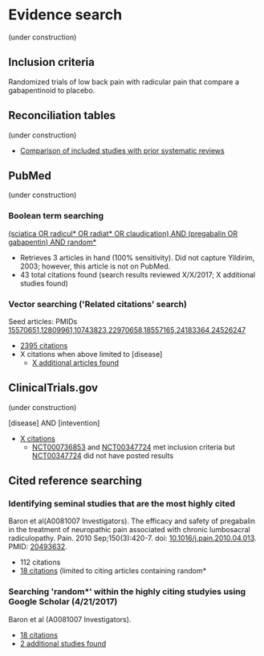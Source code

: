 # Evidence search
(under construction)

## Inclusion criteria
Randomized trials of low back pain with radicular pain that compare a gabapentinoid to placebo.

## Reconciliation tables
(under construction)

* [Comparison of included studies with prior systematic reviews](../../tree/master/reconciliation-tables/)

## PubMed
(under construction)

### Boolean term searching
[(sciatica OR radicul\* OR radiat\* OR claudication) AND (pregabalin OR gabapentin) AND random\*](https://www.ncbi.nlm.nih.gov/pubmed/?term=(sciatica+OR+radicul*+OR+claudication)+AND+(pregabalin+OR+gabapentin)+AND+random*)
* Retrieves 3 articles in hand (100% sensitivity). Did not capture Yildirim, 2003; however, this article is not on PubMed.
* 43 total citations found (search results reviewed X/X/2017; X additional studies found)

### Vector searching ('Related citations' search)
Seed articles: PMIDs [15570651,12809961,10743823,22970658,18557165,24183364,24526247](https://www.ncbi.nlm.nih.gov/pubmed?cmd=Search&tool=SUMSearch2plugins&otool=kumclib&term=15570651%2012809961%2010743823%2022970658%2018557165%2024183364%2024526247)
* [2395 citations](https://www.ncbi.nlm.nih.gov/pubmed?linkname=pubmed_pubmed&from_uid=15570651,12809961,10743823,22970658,18557165,24183364,24526247)
* X citations when above limited to [disease]
  * [X additional articles found](https://www.ncbi.nlm.nih.gov/pubmed?linkname=pubmed_pubmed&from_uid=15570651)

## ClinicalTrials.gov
(under construction)

[disease] AND [intevention]
* [X citations](https://clinicaltrials.gov/ct2/results?term=Tramadol+AND+placebo+AND+chronic+AND+back+pain+&Search=Search)
  * [NCT000736853](https://clinicaltrials.gov/ct2/show/NCT000736853) and [NCT00347724](https://clinicaltrials.gov/ct2/show/NCT00347724) met inclusion criteria but [NCT00347724](https://clinicaltrials.gov/ct2/show/NCT00347724) did not have posted results

## Cited reference searching
### Identifying seminal studies that are the most highly cited
Baron et al(A0081007 Investigators). The efficacy and safety of pregabalin in the treatment of neuropathic pain associated with chronic lumbosacral radiculopathy. Pain. 2010 Sep;150(3):420-7. doi: [10.1016/j.pain.2010.04.013](http://dx.doi.org/10.1016/j.pain.2010.04.013). PMID: [20493632](http://pubmed.gov/20493632).
 * 112 citations
 * [18 citations](https://scholar.google.com/scholar?q=random*&btnG=&hl=en&as_sdt=2005&sciodt=0%2C5&cites=1956521689944915031&scipsc=1) (limited to citing articles containing random\*

### Searching 'random*' within the highly citing studyies using Google Scholar (4/21/2017)
Baron et al (A0081007 Investigators). 
* [18 citations](https://scholar.google.com/scholar?q=random*&btnG=&hl=en&as_sdt=2005&sciodt=0%2C5&cites=1956521689944915031&scipsc=1)
* [2 additional studies found](https://pubmed.gov/25503625,27045252)
